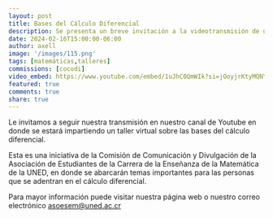 ```yaml
---
layout: post
title: Bases del Cálculo Diferencial
description: Se presenta un breve invitación a la videotransmisión de un taller impartido por la COCODI de la ASOESEM UNED
date: 2024-02-16T15:00:00-06:00
author: axell
image: '/images/115.png'
tags: [matemáticas,talleres]
commissions: [cocodi]
video_embed: https://www.youtube.com/embed/1uJhC0QmWIk?si=jOoyjrKtyMQNYt30
featured: true
comments: true
share: true
---
```


Le invitamos a seguir nuestra transmisión en nuestro canal de Youtube en donde se estará impartiendo un taller virtual sobre las bases del cálculo diferencial. 

Esta es una iniciativa de la Comisión de Comunicación y Divulgación de la Asociación de Estudiantes de la Carrera de la Enseñanza de la Matemática de la UNED, en donde se abarcarán temas importantes para las personas que se adentran en el cálculo diferencial. 

Para mayor información puede visitar nuestra página web o nuestro correo electrónico asoesem@uned.ac.cr
